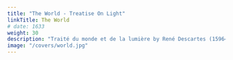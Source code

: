 ```yaml
---
title: "The World - Treatise On Light"
linkTitle: The World
# date: 1633
weight: 30
description: "Traité du monde et de la lumière by René Descartes (1596–1650) was written between 1629 and 1633."
image: "/covers/world.jpg"
---
```



